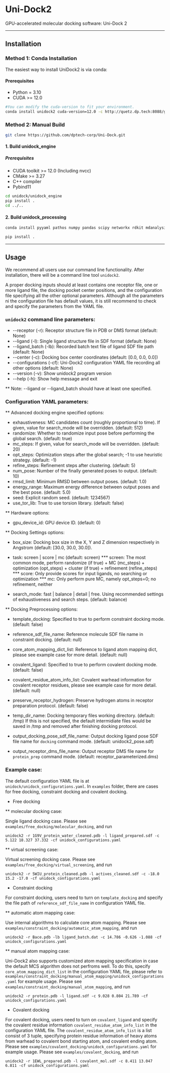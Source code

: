 # Uni-Dock2
GPU-accelerated molecular docking software: Uni-Dock 2

---

## Installation
### Method 1: Conda Installation
The easiest way to install UniDock2 is via conda:

#### Prerequisites
* Python = 3.10
* CUDA >= 12.0

```sh
#You can modify the cuda-version to fit your environment.
conda install unidock2 cuda-version=12.0 -c http://quetz.dp.tech:8088/get/baymax -c conda-forge --no-repodata-use-zst 
```

### Method 2: Manual Build
```sh
git clone https://github.com/dptech-corp/Uni-Dock.git
```

#### 1. Build unidock_engine
##### Prerequisites
* CUDA toolkit >= 12.0 (Including nvcc)
* CMake >= 3.27
* C++ compiler
* Pybind11

```sh
cd unidock/unidock_engine
pip install .
cd ../..
```

#### 2. Build unidock_processing
```sh
conda install pyyaml pathos numpy pandas scipy networkx rdkit mdanalysis pdbfixer openmm cuda-version=12.0 msys_viparr_lpsolve55 ambertools_stable -c http://quetz.dp.tech:8088/get/baymax -c conda-forge --no-repodata-use-zst

pip install .
```

---
## Usage
We recommend all users use our command line functionality.
After installation, there will be a command line tool `unidock2`.

A proper docking inputs should at least contains one receptor file, one or more ligand file, the docking pocket center positions, and the configuration file specifying all the other optional parameters.
Although all the parameters ni the configuration file has default values, it is still recommend to check and specify the parameters from the YAML file.

### `unidock2` command line parameters:
* --receptor (-r): Receptor structure file in PDB or DMS format (default: None)
* --ligand (-l): Single ligand structure file in SDF format (default: None)
* --ligand_batch (-lb): Recorded batch text file of ligand SDF file path (default: None)
* --center (-c): Docking box center coordinates (default: [0.0, 0.0, 0.0])
* --configurations (-cf): Uni-Dock2 configuration YAML file recording all other options (default: None)
* --version (-v): Show unidock2 program version
* --help (-h): Show help message and exit

** Note: --ligand or --ligand_batch should have at least one specified.

### Configuration YAML parameters:
** Advanced docking engine specified options:
* exhaustiveness: MC candidates count (roughly proportional to time). If given, value for search_mode will be overridden. (default: 512)
* randomize: Whether to randomize input pose before performing the global search. (default: true)
* mc_steps: If given, value for search_mode will be overridden. (default: 20)
* opt_steps: Optimization steps after the global search; -1 to use heuristic strategy. (default: -1)
* refine_steps: Refinement steps after clustering. (default: 5)
* num_pose: Number of the finally generated poses to output. (default: 10)
* rmsd_limit: Minimum RMSD between output poses. (default: 1.0)
* energy_range: Maximum energy difference between output poses and the best pose. (default: 5.0)
* seed: Explicit random seed. (default: 1234567)
* use_tor_lib: True to use torsion library. (default: false)

** Hardware options:
* gpu_device_id: GPU device ID. (default: 0)

** Docking Settings options:
* box_size: Docking box size in the X, Y and Z dimension respectively in Angstrom (default: [30.0, 30.0, 30.0]).
* task: screen | score | mc (default: screen)
*** screen: The most common mode, perform randomize (if true) + MC (mc_steps) + optimization (opt_steps) + cluster (if true) + refinement (refine_steps)
*** score: Only provide scores for input ligands, no searching or optimization
*** mc: Only perform pure MC, namely opt_steps=0; no refinement, neither

* search_mode: fast | balance | detail | free. Using recommended settings of exhaustiveness and search steps. (default: balance)

** Docking Preprocessing options:
* template_docking: Specified to true to perform constraint docking mode. (default: false)
* reference_sdf_file_name: Reference molecule SDF file name in constraint docking. (default: null)
* core_atom_mapping_dict_list: Reference to ligand atom mapping dict, please see example case for more detail. (default: null)
* covalent_ligand: Specified to true to perform covalent docking mode. (default: false)
* covalent_residue_atom_info_list: Covalent warhead information for covalent receptor residues, please see example case for more detail. (default: null)
* preserve_receptor_hydrogen: Preserve hydrogen atoms in receptor preparation protocol. (default: false)
* temp_dir_name: Docking temporary files working directory. (default: /tmp)
                 If this is not specified, the default intermidiate files would be saved in /tmp and removed after finishing docking protocol.

* output_docking_pose_sdf_file_name: Output docking ligand pose SDF file name for `docking` command mode. (default: unidock2_pose.sdf)
* output_receptor_dms_file_name: Output receptor DMS file name for `protein_prep` command mode. (default: receptor_parameterized.dms)


### Example case:
The default configuration YAML file is at `unidock/unidock_configurations.yaml`.
In `examples` folder, there are cases for free docking, constraint docking and covalent docking.

* Free docking

** molecular docking case:

Single ligand docking case. Please see `examples/free_docking/molecular_docking`, and run
```
unidock2 -r 1G9V_protein_water_cleaned.pdb -l ligand_prepared.sdf -c 5.122 18.327 37.332 -cf unidock_configurations.yaml
```


** virtual screening case:

Virtual screening docking case. Please see `examples/free_docking/virtual_screening`, and run
```
unidock2 -r 5WIU_protein_cleaned.pdb -l actives_cleaned.sdf -c -18.0 15.2 -17.0 -cf unidock_configurations.yaml
```


* Constraint docking

For constraint docking, users need to turn on `template_docking` and specify the file path of `reference_sdf_file_name` in configuration YAML file.

** automatic atom mapping case:

Use internal algorithms to calculate core atom mapping. Please see `examples/constraint_docking/automatic_atom_mapping`, and run
```
unidock2 -r Bace.pdb -lb ligand_batch.dat -c 14.786 -0.626 -1.088 -cf unidock_configurations.yaml
```


** manual atom mapping case:

Uni-Dock2 also supports customized atom mapping specification in case the default MCS algorithm does not perfroms well.
To do this, specify `core_atom_mapping_dict_list` in the configuration YAML file, please refer to `examples/constraint_docking/manual_atom_mapping/unidock_configurations.yaml` for example usage.
Please see `examples/constraint_docking/manual_atom_mapping`, and run
```
unidock2 -r protein.pdb -l ligand.sdf -c 9.028 0.804 21.789 -cf unidock_configurations.yaml
```


* Covalent docking

For covalent docking, users need to turn on `covalent_ligand` and specify the covalent residue information `covalent_residue_atom_info_list` in the configuration YAML file.
The `covalent_residue_atom_info_list` is a list consist of 3 tuple, specifying protein residue information of heavy atoms from warhead to covalent bond starting atom, and covalent ending atom.
Please see `examples/covalent_docking/unidock_configurations.yaml` for example usage.
Please see `examples/covalent_docking`, and run
```
unidock2 -r 1EWL_prepared.pdb -l covalent_mol.sdf -c 8.411 13.047 6.811 -cf unidock_configurations.yaml
```
